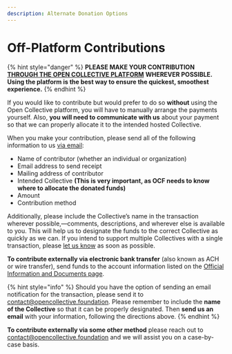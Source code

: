 ```yaml
---
description: Alternate Donation Options
---
```


# Off-Platform Contributions

{% hint style="danger" %}
**PLEASE MAKE YOUR CONTRIBUTION** [**THROUGH THE OPEN COLLECTIVE PLATFORM**](./) **WHEREVER POSSIBLE. Using the platform is the best way to ensure the quickest, smoothest experience.**
{% endhint %}

If you would like to contribute but would prefer to do so **without** using the Open Collective platform, you will have to manually arrange the payments yourself. Also, **you will need to communicate with us** about your payment so that we can properly allocate it to the intended hosted Collective.&#x20;

When you make your contribution, please send all of the following information to us [via email](mailto:contact@opencollective.foundation):

* Name of contributor (whether an individual or organization)
* Email address to send receipt
* Mailing address of contributor
* Intended Collective **(This is very important, as OCF needs to know where to allocate the donated funds)**
* Amount
* Contribution method

Additionally, please include the Collective’s name in the transaction wherever possible,—comments, descriptions, and wherever else is available to you. This will help us to designate the funds to the correct Collective as quickly as we can. If you intend to support multiple Collectives with a single transaction, please [let us know](mailto:contact@opencollective.foundation) as soon as possible.

**To contribute externally via electronic bank transfer** (also known as ACH or wire transfer), send funds to the account information listed on the [Official Information and Documents page](https://docs.opencollective.foundation/about/official-info).

{% hint style="info" %}
Should you have the option of sending an email notification for the transaction, please send it to [contact@opencollective.foundation](mailto:contact@opencollective.foundation). Please remember to include the **name of the Collective** so that it can be properly designated. Then **send us an email** with your information, following the directions above.
{% endhint %}

**To contribute externally via some other method** please reach out to [contact@opencollective.foundation](mailto:contact@opencollective.foundation) and we will assist you on a case-by-case basis.
